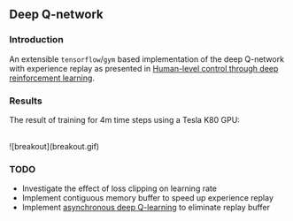 ## Deep Q-network

### Introduction

An extensible `tensorflow`/`gym` based implementation of the deep Q-network with experience replay as presented in [Human-level control through deep reinforcement learning](http://www.nature.com/nature/journal/v518/n7540/full/nature14236.html).

### Results

The result of training for 4m time steps using a Tesla K80 GPU:

<br>
![breakout](breakout.gif)
<br>

### TODO

- Investigate the effect of loss clipping on learning rate
- Implement contiguous memory buffer to speed up experience replay
- Implement [asynchronous deep Q-learning](https://arxiv.org/abs/1602.01783) to eliminate replay buffer
